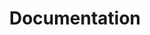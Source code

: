 ---
permalink: /docs/
title: "Documentation"
excerpt: "Documentation of the Humane Tech Community"
author_profile: false
last_modified_at: 2019-04-23T09+02:00
sidebar:
  nav: "toplevel"
---